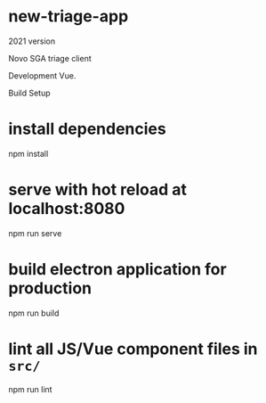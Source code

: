 # new-triage-app
2021 version

Novo SGA triage client

Development
Vue.

Build Setup
# install dependencies
npm install

# serve with hot reload at localhost:8080
npm run serve

# build electron application for production
npm run build

# lint all JS/Vue component files in `src/`
npm run lint
